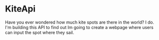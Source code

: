 # KiteApi
Have you ever wondered how much kite spots are there in the world? I do. I'm building this API to find out
Im going to create a webpage where users can input the spot where they sail. 

